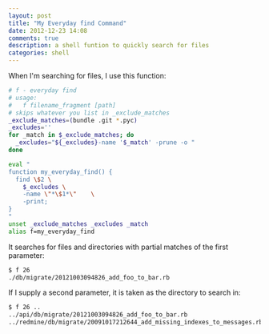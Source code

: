 ```yaml
---
layout: post
title: "My Everyday find Command"
date: 2012-12-23 14:08
comments: true
description: a shell funtion to quickly search for files
categories: shell
---
```

When I'm searching for files, I use this function:

```bash
# f - everyday find
# usage:
#   f filename_fragment [path]
# skips whatever you list in _exclude_matches
_exclude_matches=(bundle .git *.pyc)
_excludes=''
for _match in $_exclude_matches; do
  _excludes="${_excludes}-name '$_match' -prune -o "
done

eval "
function my_everyday_find() {
  find \$2 \
    $_excludes \
    -name \"*\$1*\"    \
    -print;
}
"
unset _exclude_matches _excludes _match
alias f=my_everyday_find
```

It searches for files and directories with partial matches of the first parameter:
```bash
$ f 26
./db/migrate/20121003094826_add_foo_to_bar.rb
```

If I supply a second parameter, it is taken as the directory to search in:
```bash
$ f 26 ..
../api/db/migrate/20121003094826_add_foo_to_bar.rb
../redmine/db/migrate/20091017212644_add_missing_indexes_to_messages.rb
```

